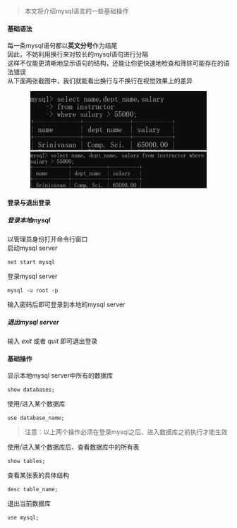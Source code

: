 > 本文将介绍mysql语言的一些基础操作

#### 基础语法
每一条mysql语句都以**英文分号**作为结尾  
因此，不妨利用换行来对较长的mysql语句进行分隔  
这样不仅能更清晰地显示语句的结构，还能让你更快速地检查和筛除可能存在的语法错误   
从下面两张截图中，我们就能看出换行与不换行在视觉效果上的差异  
<div align='center'>
    <img src='/images/1-1.png' width=400px>
    <img src='/images/1-2.png' width=400px>
</div>


#### 登录与退出登录
##### 登录本地mysql
以管理员身份打开命令行窗口  
启动mysql server
```
net start mysql
```
登录mysql server
```
mysql -u root -p
```
输入密码后即可登录到本地的mysql server

##### 退出mysql server
输入 *exit* 或者 *quit* 即可退出登录

#### 基础操作
显示本地mysql server中所有的数据库
```
show databases;
```
使用/进入某个数据库
```
use database_name;
```
> 注意：以上两个操作必须在登录mysql之后、进入数据库之前执行才能生效

使用/进入某个数据库后，查看数据库中的所有表
```
show tables;
```
查看某张表的具体结构
```
desc table_name;
```
退出当前数据库
```
use mysql;
```